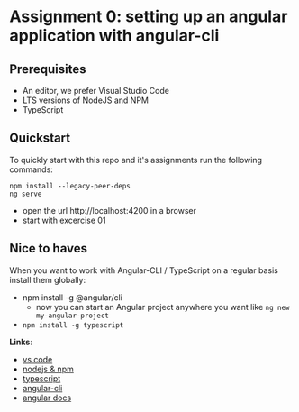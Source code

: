 Assignment 0: setting up an angular application with angular-cli
================================================================

## Prerequisites

- An editor, we prefer Visual Studio Code
- LTS versions of NodeJS and NPM
- TypeScript

## Quickstart

To quickly start with this repo and it's assignments run the following commands:

```
npm install --legacy-peer-deps
ng serve
```

- open the url http://localhost:4200 in a browser
- start with excercise 01

## Nice to haves

When you want to work with Angular-CLI / TypeScript on a regular basis install them globally:

- npm install -g @angular/cli
    - now you can start an Angular project anywhere you want like `ng new my-angular-project`
- `npm install -g typescript`

 **Links**:
- [vs code](https://code.visualstudio.com)
- [nodejs & npm](https://nodejs.org/en/)
- [typescript](https://www.typescriptlang.org/docs/tutorial.html)
- [angular-cli](https://cli.angular.io/)
- [angular docs](https://angular.io/docs/ts/latest/)


